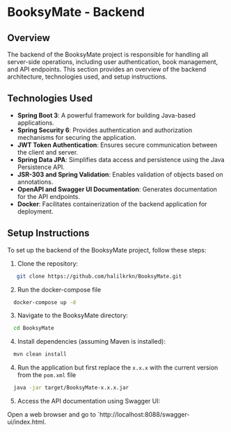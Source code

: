 # BooksyMate - Backend

## Overview

The backend of the BooksyMate project is responsible for handling all server-side operations, including user authentication, book management, and API endpoints. This section provides an overview of the backend architecture, technologies used, and setup instructions.

## Technologies Used

- **Spring Boot 3**: A powerful framework for building Java-based applications.
- **Spring Security 6**: Provides authentication and authorization mechanisms for securing the application.
- **JWT Token Authentication**: Ensures secure communication between the client and server.
- **Spring Data JPA**: Simplifies data access and persistence using the Java Persistence API.
- **JSR-303 and Spring Validation**: Enables validation of objects based on annotations.
- **OpenAPI and Swagger UI Documentation**: Generates documentation for the API endpoints.
- **Docker**: Facilitates containerization of the backend application for deployment.

## Setup Instructions

To set up the backend of the BooksyMate project, follow these steps:

1. Clone the repository:

```bash
   git clone https://github.com/halilkrkn/BooksyMate.git
```

2. Run the docker-compose file

```bash
  docker-compose up -d
```

3. Navigate to the BooksyMate directory:

```bash
  cd BooksyMate
```

4. Install dependencies (assuming Maven is installed):

```bash
  mvn clean install
```

4. Run the application but first replace the `x.x.x` with the current version from the `pom.xml` file

```bash
  java -jar target/BooksyMate-x.x.x.jar
```

5. Access the API documentation using Swagger UI:

Open a web browser and go to `http://localhost:8088/swagger-ui/index.html.
